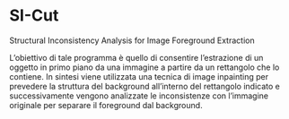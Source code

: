 # SI-Cut
Structural Inconsistency Analysis for Image Foreground Extraction

L’obiettivo di tale programma è quello di consentire l’estrazione di un oggetto in primo piano da una immagine a partire da un rettangolo che lo contiene. In sintesi viene utilizzata una tecnica di image inpainting per prevedere la struttura del background all’interno del rettangolo indicato e successivamente vengono analizzate le inconsistenze con l’immagine originale per separare il foreground dal background.
